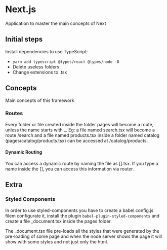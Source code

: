# Next.js
Application to master the main concepts of Next

## Initial steps
Install dependencies to use TypeScript:
- `yarn add typescript @types/react @types/node -D`
- Delete useless folders
- Change extensions to .tsx

## Concepts
Main concepts of this framework

### Routes
Every folder or file created inside the folder pages will become a route, unless the name starts with _. Eg: a file named search.tsx will become a route /search and a file named products.tsx inside a folder named catalog (pages/catalog/products.tsx) can be accessed at /catalog/products.

#### Dynamic Routing
You can access a dynamic route by naming the file as [].tsx. If you type a name inside the [], you can access this information via router.

## Extra
### Styled Components
In order to use styled-components you have to create a babel.config.js filem configurate it, install the plugin `babel-plugin-styled-components` and create a file _document.tsx inside the pages folder.

The _document.tsx file pre-loads all the styles that were generated by the pre-loading of some page and when the node server shows the page it will show with some styles and not just only the html.

